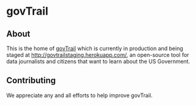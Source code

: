 # govTrail

## About

This is the home of [govTrail](http://govtrailstaging.herokuapp.com/) which is currently in production and being staged at http://govtrailstaging.herokuapp.com/, an open-source tool for data journalists and citizens that want to learn about the US Government. 

## Contributing

We appreciate any and all efforts to help improve govTrail.